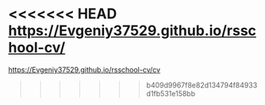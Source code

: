<<<<<<< HEAD
https://Evgeniy37529.github.io/rsschool-cv/
=======
https://Evgeniy37529.github.io/rsschool-cv/cv
>>>>>>> b409d9967f8e82d134794f84933d1fb531e158bb
